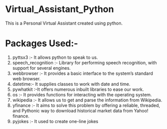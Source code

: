 # Virtual_Assistant_Python
This is a Personal Virtual Assistant created using python. </br>
# Packages Used:-
<ol>
  <li> pyttsx3 :- It allows python to speak to us. </li>
  <li>speech_recognition :- Library for performing speech recognition, with support for several engines. </li>
  <li>webbrowser :- It provides a basic interface to the system’s standard web browser.</li>
  <li>datetime:- It supplies classes to work with date and time. </li>
  <li>pywhatkit :-It offers numerous inbuilt libraries to ease our work. </li>
  <li>os :- It provides functions for interacting with the operating system. </li>
  <li>wikipedia :- It allows us to get and parse the information from Wikipedia.</li>
  <li>yfinance :- It aims to solve this problem by offering a reliable, threaded, and Pythonic way to download historical market data from Yahoo! finance.</li>
  <li> pyjokes :- It used to create one-line jokes</li>
</ol>
